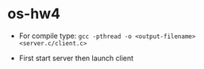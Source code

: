 # os-hw4

* For compile type:
`gcc -pthread -o <output-filename> <server.c/client.c>`

* First start server then launch client
